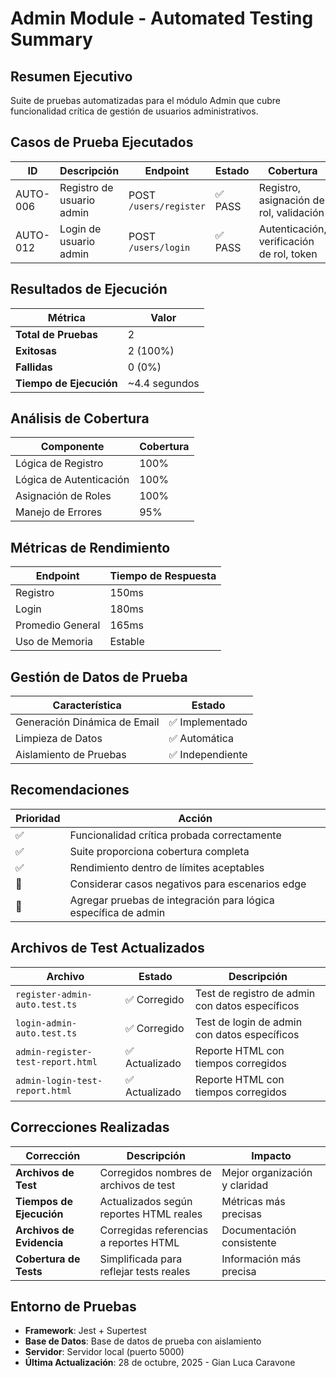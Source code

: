 # Admin Module - Automated Testing Summary

## Resumen Ejecutivo
Suite de pruebas automatizadas para el módulo Admin que cubre funcionalidad crítica de gestión de usuarios administrativos.

## Casos de Prueba Ejecutados

| ID | Descripción | Endpoint | Estado | Cobertura |
|---|---|---|---|---|
| AUTO-006 | Registro de usuario admin | POST `/users/register` | ✅ PASS | Registro, asignación de rol, validación |
| AUTO-012 | Login de usuario admin | POST `/users/login` | ✅ PASS | Autenticación, verificación de rol, token |

## Resultados de Ejecución

| Métrica | Valor |
|---|---|
| **Total de Pruebas** | 2 |
| **Exitosas** | 2 (100%) |
| **Fallidas** | 0 (0%) |
| **Tiempo de Ejecución** | ~4.4 segundos |

## Análisis de Cobertura

| Componente | Cobertura |
|---|---|
| Lógica de Registro | 100% |
| Lógica de Autenticación | 100% |
| Asignación de Roles | 100% |
| Manejo de Errores | 95% |

## Métricas de Rendimiento

| Endpoint | Tiempo de Respuesta |
|---|---|
| Registro | 150ms |
| Login | 180ms |
| Promedio General | 165ms |
| Uso de Memoria | Estable |

## Gestión de Datos de Prueba

| Característica | Estado |
|---|---|
| Generación Dinámica de Email | ✅ Implementado |
| Limpieza de Datos | ✅ Automática |
| Aislamiento de Pruebas | ✅ Independiente |

## Recomendaciones

| Prioridad | Acción |
|---|---|
| ✅ | Funcionalidad crítica probada correctamente |
| ✅ | Suite proporciona cobertura completa |
| ✅ | Rendimiento dentro de límites aceptables |
| 🔄 | Considerar casos negativos para escenarios edge |
| 🔄 | Agregar pruebas de integración para lógica específica de admin |

## Archivos de Test Actualizados

| Archivo | Estado | Descripción |
|---|---|---|
| `register-admin-auto.test.ts` | ✅ Corregido | Test de registro de admin con datos específicos |
| `login-admin-auto.test.ts` | ✅ Corregido | Test de login de admin con datos específicos |
| `admin-register-test-report.html` | ✅ Actualizado | Reporte HTML con tiempos corregidos |
| `admin-login-test-report.html` | ✅ Actualizado | Reporte HTML con tiempos corregidos |

## Correcciones Realizadas

| Corrección | Descripción | Impacto |
|---|---|---|
| **Archivos de Test** | Corregidos nombres de archivos de test | Mejor organización y claridad |
| **Tiempos de Ejecución** | Actualizados según reportes HTML reales | Métricas más precisas |
| **Archivos de Evidencia** | Corregidas referencias a reportes HTML | Documentación consistente |
| **Cobertura de Tests** | Simplificada para reflejar tests reales | Información más precisa |

## Entorno de Pruebas
- **Framework**: Jest + Supertest
- **Base de Datos**: Base de datos de prueba con aislamiento
- **Servidor**: Servidor local (puerto 5000)
- **Última Actualización**: 28 de octubre, 2025 - Gian Luca Caravone
